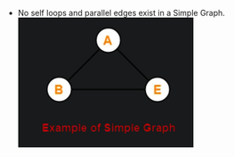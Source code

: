 - No self loops and parallel edges exist in a Simple Graph.
![](../Images/Pasted%20image%2020230514115350.png)